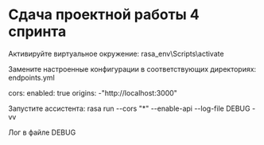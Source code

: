 # Сдача проектной работы 4 спринта

Активируйте виртуальное окружение: rasa_env\Scripts\activate

Замените настроенные конфигурации в соответствующих директориях: endpoints.yml

cors:
  enabled: true
  origins:
    -"http://localhost:3000"

Запустите ассистента: rasa run --cors "*" --enable-api --log-file DEBUG -vv

Лог в файле DEBUG	
 
 
